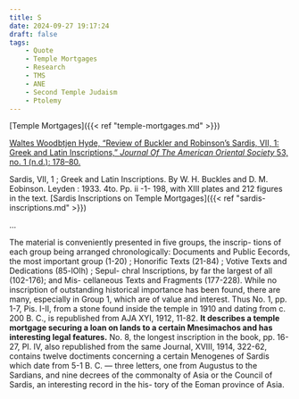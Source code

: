 ```yaml
---
title: S
date: 2024-09-27 19:17:24
draft: false
tags:
    - Quote
    - Temple Mortgages
    - Research
    - TMS
    - ANE
    - Second Temple Judaism
    - Ptolemy
---
```


[Temple Mortgages]({{< ref "temple-mortgages.md" >}})

[Waltes Woodbtjen Hyde, “Review of Buckler and Robinson’s Sardis, VII, 1: Greek and Latin Inscriptions,” <i>Journal Of The American Oriental Society</i> 53, no. 1 (n.d.): 178–80.](https://archive.org/stream/in.ernet.dli.2015.104365/2015.104365.Journal-Of-The-American-Oriental-Society-Vol53_djvu.txt)

Sardis, VII, 1 ; Greek and Latin Inscriptions. By W. H. Buckles and D. M. Eobinson. Leyden : 1933. 4to. Pp. ii -1- 198, with XIII plates and 212 figures in the text. 
[Sardis Inscriptions on Temple Mortgages]({{< ref "sardis-inscriptions.md" >}})

...

The material is conveniently presented in five groups, the inscrip- tions of
each group being arranged chronologically: Documents and Public Eecords, the
most important group (1-20) ; Honorific Texts (21-84) ; Votive Texts and
Dedications (85-lOlh) ; Sepul- chral Inscriptions, by far the largest of all
(102-176); and Mis- cellaneous Texts and Fragments (177-228). While no
inscription of outstanding historical importance has been found, there are
many, especially in Group 1, which are of value and interest. Thus No. 1, pp.
1-7, Pis. I-II, from a stone found inside the temple in 1910 and dating from c.
200 B. C., is republished from AJA XYI, 1912, 11-82. **It describes a temple
mortgage securing a loan on lands to a certain Mnesimachos and has interesting
legal features.** No. 8, the longest inscription in the book, pp. 16-27, PI.
IV, also republished from the same Journal, XVIII, 1914, 322-62, contains
twelve doctiments concerning a certain Menogenes of Sardis which date from 5-1
B. C. — three letters, one from Augustus to the Sardians, and nine decrees of
the commonalty of Asia or the Council of Sardis, an interesting record in the
his- tory of the Eoman province of Asia.


